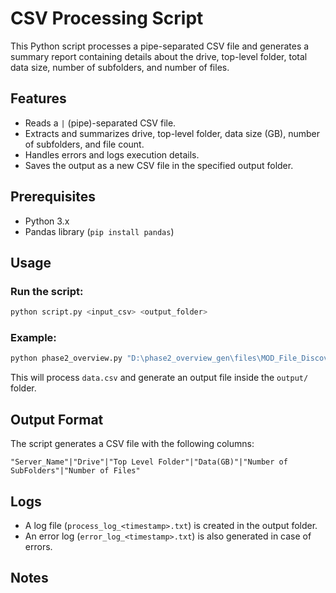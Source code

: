 # CSV Processing Script

This Python script processes a pipe-separated CSV file and generates a summary report containing details about the drive, top-level folder, total data size, number of subfolders, and number of files.

## Features
- Reads a `|` (pipe)-separated CSV file.
- Extracts and summarizes drive, top-level folder, data size (GB), number of subfolders, and file count.
- Handles errors and logs execution details.
- Saves the output as a new CSV file in the specified output folder.

## Prerequisites
- Python 3.x
- Pandas library (`pip install pandas`)

## Usage

### Run the script:
```sh
python script.py <input_csv> <output_folder>
```

### Example:
```sh
python phase2_overview.py "D:\phase2_overview_gen\files\MOD_File_Discovery_abi_ev1_rerun_20250329_205710 - Copy.csv" "D:\phase2_overview_gen\files"
```
This will process `data.csv` and generate an output file inside the `output/` folder.

## Output Format
The script generates a CSV file with the following columns:
```
"Server_Name"|"Drive"|"Top Level Folder"|"Data(GB)"|"Number of SubFolders"|"Number of Files"
```

## Logs
- A log file (`process_log_<timestamp>.txt`) is created in the output folder.
- An error log (`error_log_<timestamp>.txt`) is also generated in case of errors.

## Notes
